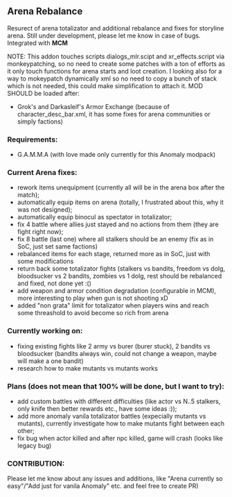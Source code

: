 ## Arena Rebalance

Resurect of arena totalizator and additional rebalance and fixes for storyline arena. Still under development, please let me know in case of bugs. Integrated with **MCM**

NOTE:
This addon touches scripts dialogs_mlr.scipt and xr_effects.script via monkeypatching, so no need to create some patches with a ton of efforts as it only touch functions for arena starts and loot creation.
I looking also for a way to mokeypatch dynamically xml so no need to copy a bunch of stack which is not needed, this could make simplification to attach it.
MOD SHOULD be loaded after:
 - Grok's and Darkasleif's Armor Exchange (because of character_desc_bar.xml, it has some fixes for arena communities or simply factions)

### Requirements:
 - G.A.M.M.A (with love made only currently for this Anomaly modpack)

### Current Arena fixes:
 - rework items unequipment (currently all will be in the arena box after the match);
 - automatically equip items on arena (totally, I frustrated about this, why it was not designed);
 - automatically equip binocul as spectator in totalizator;
 - fix 4 battle where allies just stayed and no actions from them (they are fight right now);
 - fix 8 battle (last one) where all stalkers should be an enemy (fix as in SoC, just set same factions)
 - rebalanced items for each stage, returned more as in SoC, just with some modifications
 - return back some totalizator fights (stalkers vs bandits, freedom vs dolg, bloodsucker vs 2 bandits, zombies vs 1 dolg, rest should be rebalanced and fixed, not done yet :()
 - add weapon and armor condition degradation (configurable in MCM), more interesting to play when gun is not shooting xD
 - added "non grata" limit for totalizator when players wins and reach some threashold to avoid become so rich from arena

### Currently working on:
 - fixing existing fights like 2 army vs burer (burer stuck), 2 bandits vs bloodsucker (bandits always win, could not change a weapon, maybe will make a one bandit)
 - research how to make mutants vs mutants works


### Plans (does not mean that 100% will be done, but I want to try):
 - add custom battles with different difficulties (like actor vs N..5 stalkers, only knife then better rewards etc., have some ideas :));
 - add more anomaly vanila totalizator battles (expecially mutants vs mutants), currently investigate how to make mutants fight between each other;
 - fix bug when actor killed and after npc killed, game will crash (looks like legacy bug)

### CONTRIBUTION:
Please let me know about any issues and additions, like "Arena currently so easy"/"Add just for vanila Anomaly" etc. and feel free to create PR)
